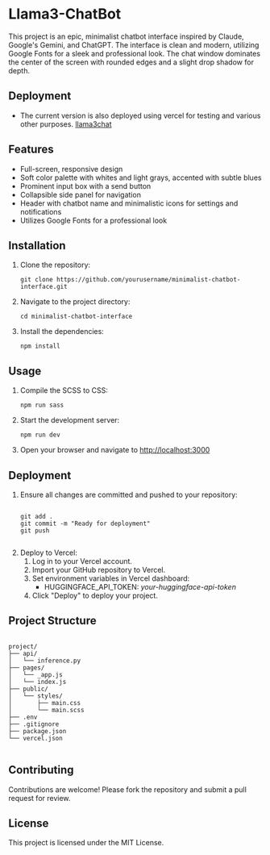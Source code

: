 # Llama3-ChatBot
<p>
        This project is an epic, minimalist chatbot interface inspired by Claude, Google's Gemini, and ChatGPT. 
        The interface is clean and modern, utilizing Google Fonts for a sleek and professional look. 
        The chat window dominates the center of the screen with rounded edges and a slight drop shadow for depth.
</p>

## Deployment
- The current version is also deployed using vercel for testing and various other purposes.
[llama3chat](https://llama3chat.vercel.app/)

<h2>Features</h2>
    <ul>
        <li>Full-screen, responsive design</li>
        <li>Soft color palette with whites and light grays, accented with subtle blues</li>
        <li>Prominent input box with a send button</li>
        <li>Collapsible side panel for navigation</li>
        <li>Header with chatbot name and minimalistic icons for settings and notifications</li>
        <li>Utilizes Google Fonts for a professional look</li>
    </ul>

<h2>Installation</h2>
    <ol>
        <li>Clone the repository:
            <pre><code>git clone https://github.com/yourusername/minimalist-chatbot-interface.git</code></pre>
        </li>
        <li>Navigate to the project directory:
            <pre><code>cd minimalist-chatbot-interface</code></pre>
        </li>
        <li>Install the dependencies:
            <pre><code>npm install</code></pre>
        </li>
    </ol>

<h2>Usage</h2>
    <ol>
        <li>Compile the SCSS to CSS:
            <pre><code>npm run sass</code></pre>
        </li>
        <li>Start the development server:
            <pre><code>npm run dev</code></pre>
        </li>
        <li>Open your browser and navigate to <a href="http://localhost:3000">http://localhost:3000</a></li>
    </ol>

<h2>Deployment</h2>
    <ol>
        <li>Ensure all changes are committed and pushed to your repository:
            <pre><code>
git add .
git commit -m "Ready for deployment"
git push
            </code></pre>
        </li>
        <li>Deploy to Vercel:
            <ol>
                <li>Log in to your Vercel account.</li>
                <li>Import your GitHub repository to Vercel.</li>
                <li>Set environment variables in Vercel dashboard:
                    <ul>
                        <li>HUGGINGFACE_API_TOKEN: <em>your-huggingface-api-token</em></li>
                    </ul>
                </li>
                <li>Click "Deploy" to deploy your project.</li>
            </ol>
        </li>
    </ol>

<h2>Project Structure</h2>
<pre><code>
project/
├── api/
│   └── inference.py
├── pages/
│   └── _app.js
│   └── index.js
├── public/
│   └── styles/
│       ├── main.css
│       └── main.scss
├── .env
├── .gitignore
├── package.json
└── vercel.json
    </code></pre>

<h2>Contributing</h2>
    <p>Contributions are welcome! Please fork the repository and submit a pull request for review.</p>

<h2>License</h2>
    <p>This project is licensed under the MIT License.</p>
